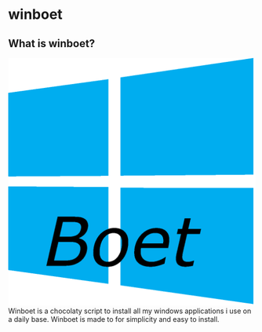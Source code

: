# winboet

## What is winboet?
<img src="https://github.com/hacker41d4n/winboet/blob/main/resources/winboetlogo.png">
Winboet is a chocolaty script to install all my windows applications i use on a daily base.
Winboet is made to for simplicity and easy to install.

